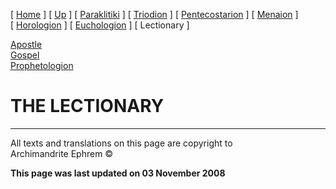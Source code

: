 \[ [Home](index.md) \] \[ [Up](liturgic.md) \]
\[ [Paraklitiki](oktoich.md) \] \[ [Triodion](triodion.md) \]
\[ [Pentecostarion](pentecos.md) \] \[ [Menaion](menaion.md) \]
\[ [Horologion](horologion.md) \] \[ [Euchologion](eucholog.md) \]
\[ Lectionary \]

[Apostle](apostle1.md)  
[Gospel](gospel.md)  
[Prophetologion](prophetologion.md)

# THE LECTIONARY

-----

All texts and translations on this page are copyright to  
Archimandrite Ephrem ©

**This page was last updated on 03 November 2008**

